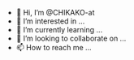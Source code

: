 - 👋 Hi, I’m @CHIKAKO-at
- 👀 I’m interested in ...
- 🌱 I’m currently learning ...
- 💞️ I’m looking to collaborate on ...
- 📫 How to reach me ...

<!---
CHIKAKO-at/CHIKAKO-at is a ✨ special ✨ repository because its `README.md` (this file) appears on your GitHub profile.
You can click the Preview link to take a look at your changes.
--->
